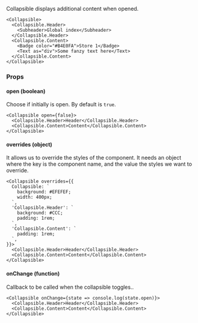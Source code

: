 Collapsible displays additional content when opened.

```react
<Collapsible>
  <Collapsible.Header>
    <Subheader>Global index</Subheader>
  </Collapsible.Header>
  <Collapsible.Content>
    <Badge color="#B4E0FA">Store 1</Badge>
    <Text as="div">Some fanzy text here</Text>
  </Collapsible.Content>
</Collapsible>
```

### Props

#### **open** (boolean)

Choose if initially is open. By default is `true`.

```react
<Collapsible open={false}>
  <Collapsible.Header>Header</Collapsible.Header>
  <Collapsible.Content>Content</Collapsible.Content>
</Collapsible>
```

#### **overrides** (object)

It allows us to override the styles of the component. It needs an object where the key is the component name, and the value the styles we want to override.

```react
<Collapsible overrides={{
  Collapsible: `
    background: #EFEFEF;
    width: 400px;
  `,
  'Collapsible.Header': `
    background: #CCC;
    padding: 1rem;
  `,
  'Collapsible.Content': `
    padding: 1rem;
  `,
}}>
  <Collapsible.Header>Header</Collapsible.Header>
  <Collapsible.Content>Content</Collapsible.Content>
</Collapsible>
```

#### **onChange** (function)

Callback to be called when the collapsible toggles..

```react
<Collapsible onChange={state => console.log(state.open)}>
  <Collapsible.Header>Header</Collapsible.Header>
  <Collapsible.Content>Content</Collapsible.Content>
</Collapsible>
```
